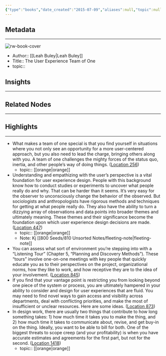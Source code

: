 ```yaml
---
{"type":"books","date_created":"2015-07-09","aliases":null,"topic":null,"url":null,"layout":null,"banner":null,"dg-publish":true,"tags":null,"permalink":"/300-biblio/100-books/the-user-experience-team-of-one/","dgPassFrontmatter":true,"created":"2023-10-20T12:44:15.000-05:00","updated":"2023-10-20T12:44:15.000-05:00"}
---
```


## Metadata
---
![rw-book-cover](https://images-na.ssl-images-amazon.com/images/I/51Bd8O7YzPL._SL200_.jpg)
- Author:: [[Leah Buley\|Leah Buley]]
- Title:: The User Experience Team of One
- topic::  



## Insights
---
## Related Nodes
---

## Highlights 
---
- What makes a team of one special is that you find yourself in situations where you not only see an opportunity for a more user-centered approach, but you also need to lead the charge, bringing others along with you. A team of one challenges the mighty forces of the status quo, inertia, and other people’s way of doing things. ([Location 256](https://readwise.io/to_kindle?action=open&asin=B00DUITE5Q&location=256))
    - topic:: [[orange\|orange]] 
- Understanding and empathizing with the user’s perspective is a vital foundation for user experience design. People with this background know how to conduct studies or experiments to uncover what people really do and why. That can be harder than it seems. It’s very easy for the observer to unconsciously change the behavior of the observed. But sociologists and anthropologists have rigorous methods and techniques for getting at what people really do. They also have the ability to turn a dizzying array of observations and data points into broader themes and ultimately meaning. These themes and their significance become the foundation upon which user experience design decisions are made. ([Location 447](https://readwise.io/to_kindle?action=open&asin=B00DUITE5Q&location=447))
    - topic:: [[orange\|orange]] 
    - Note: Kj [[800 Seeds/810 Unsorted Notes/fleeting-note\|fleeting-note]]
- You can assess what sort of environment you’re stepping into with a “Listening Tour” (Chapter 5, “Planning and Discovery Methods”). These “tours” involve one-on-one meetings with key people that quickly educate you as to their perspectives on the project, organizational norms, how they like to work, and how receptive they are to the idea of your involvement. ([Location 845](https://readwise.io/to_kindle?action=open&asin=B00DUITE5Q&location=845))
- If you find that your vantage point is restricting you from looking beyond one piece of the system or process, you are ultimately hampered in your ability to consider and design for user experiences that are fluid. You may need to find novel ways to gain access and visibility across departments, deal with conflicting priorities, and make the most of insufficient or unclear resources. Here are some ideas. ([Location 873](https://readwise.io/to_kindle?action=open&asin=B00DUITE5Q&location=873))
- In design work, there are usually two things that contribute to how long something takes: 1) how much time it takes you to make the thing, and 2) how much time it takes to communicate about, revise, and get buy-in on the thing. Ideally, you want to be able to bill for both. One of the biggest threats to scope creep (and your profitability) is when you have accurate estimates and agreements for the first part, but not for the second. ([Location 1418](https://readwise.io/to_kindle?action=open&asin=B00DUITE5Q&location=1418))
    - topic:: [[orange\|orange]] 
